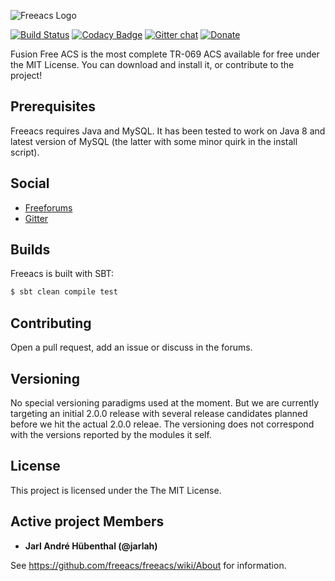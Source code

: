 ![Freeacs Logo](https://github.com/freeacs/readme/blob/master/logo.png)

[![Build Status](https://travis-ci.org/freeacs/freeacs.svg?branch=master)](https://travis-ci.org/freeacs/freeacs)
[![Codacy Badge](https://api.codacy.com/project/badge/Grade/bbbaea0fbfd84abb9013ece867747e30)](https://www.codacy.com/app/Freeacs/freeacs?utm_source=github.com&amp;utm_medium=referral&amp;utm_content=freeacs/freeacs&amp;utm_campaign=Badge_Grade)
[![Gitter chat](https://badges.gitter.im/FreeACS-on-Gitter/Freeacs.png)](https://gitter.im/FreeACS-on-Gitter/Freeacs)
[![Donate](https://img.shields.io/badge/Patreon-Donate-blue.svg)](https://www.patreon.com/freeacs)

Fusion Free ACS is the most complete TR-069 ACS available for free under the MIT License. You can download and install it, or contribute to the project! 

## Prerequisites

Freeacs requires Java and MySQL. It has been tested to work on Java 8 and latest version of MySQL (the latter with some minor quirk in the install script).

## Social

* [Freeforums](https://www.tapatalk.com/groups/freeacs/)
* [Gitter](https://gitter.im/FreeACS-on-Gitter/Freeacs)


## Builds

Freeacs is built with SBT:

```bash
$ sbt clean compile test
```

## Contributing

Open a pull request, add an issue or discuss in the forums. 

## Versioning

No special versioning paradigms used at the moment. But we are currently targeting an initial 2.0.0 release with several release candidates planned before we hit the actual 2.0.0 releae. The versioning does not correspond with the versions reported by the modules it self.

## License

This project is licensed under the The MIT License.

## Active project Members

* **Jarl André Hübenthal (@jarlah)**

See https://github.com/freeacs/freeacs/wiki/About for information.
